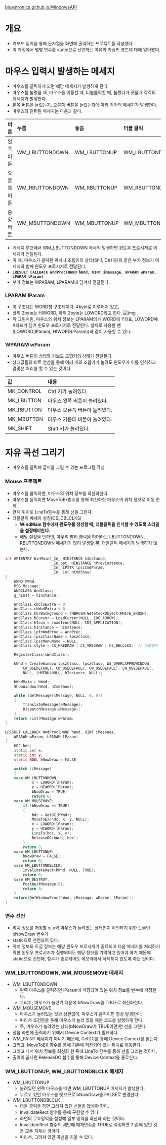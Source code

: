 [bluestronica.github.io/WindowsAPI](https://bluestronica.github.io/WindowsAPI)

# 개요
- 키보드 입력을 통해 문자열을 화면에 출력하는 프로젝트를 작성했다.
- 이 과정에서 몇몇 변수를 static으로 선언하는 이유와 가상키 코드에 대해 알아봤다.

# 마우스 입력시 발생하는 메세지
- 마우스를 클릭하게 되면 해당 메세지가 발생하게 된다. 
- 마우스를 눌렀을 때, 마우스를 이동할 때, 더블클릭할 때, 눌렀다가 뗏을때 각각의 메세지가 발생한다. 
- 왼쪽 버튼을 눌렀는지, 오른쪽 버튼을 눌렀는지에 따라 각각의 메세지가 발생한다. 
- 마우스와 관련된 메세지는 다음과 같다.

| 버튼 | 누름 | 놓음 | 더블 클릭 |
|:---|:---|:---|:---|
| 왼쪽 버튼 | WM_LBUTTONDOWN | WM_LBUTTONUP | WM_LBUTTONDBLCLK |
| 오른쪽 버튼 | WM_RBUTTONDOWN | WM_RBUTTONUP | WM_RBUTTONDBLCLK |
| 중앙 버튼 | WM_MBUTTONDOWN | WM_MBUTTONUP | WM_MBUTTONDBLCLK |

- 메세지 루프에서 WM_LBUTTONDOWN 메세직 발생하면 윈도우 프로시저로 메세지가 전달된다.
- 이 때, 마우스가 클릭된 위치나 조합키의 상태(Shif, Ctrl 등)와 같은 부가 정보가 메세지와 함께 윈도우 프로시저로 전달된다.
- **`LRESULT CALLBACK WndProc(HWND hWnd, UINT iMessage, WPARAM wParam, LPARAM lParam)`**
- 부가 정보는 WPARAM, LPARAM에 담겨서 전달된다.

### LPARAM lParam
- 이 구조체는 WORD형 구조체이다. 4byte로 이루어져 있고, 
- 상위 2byte는 HIWORD, 하위 2byte는 LOWORD라고 한다.
![img](Img/lparam.png)
- 위 그림처럼, 마우스의 위치 정보는 LPARAM의 HIWORD에 Y좌표, LOWORD에 X좌표가 담겨 윈도우 프로시저로 전달된다. 실제로 사용할 땐 (LOWORD(lParam), HIWORD(lParam))과 같이 사용할 수 있다.

### WPARAM wParam
- 마우스 버튼의 상태와 키보드 조합키의 상태가 전달된다.
- 상태값들의 비트 연산을 통해 여러 개의 조합키가 눌려도 윈도우가 이를 인식하고 알맞은 처리를 할 수 있는 것이다.

| 값 | 내용 |
|:---|:---|
| MK_CONTROL | Ctrl 키가 눌려있다. |
| MK_LBUTTON | 마우스 왼쪽 버튼이 눌려있다. |
| MK_RBUTTON | 마우스 오른쪽 버튼이 눌려있다. |
| MK_MBUTTON | 마우스 가운데 버튼이 눌려있다. |
| MK_SHIFT | Shift 키가 눌려있다. |


# 자유 곡선 그리기
- 마우스를 클릭해 글미을 그릴 수 있는 프로그램 작성

### Mouse 프로젝트
- 마우스를 클릭하면, 마우스의 위치 정보를 최신화한다.
- 마우스를 움직이면 MoveToEx함수를 통해 최신화한 마우스의 위치 정보로 이동 한 뒤,
- 현재 위치로 LineTo함수를 통해 선을 그린다.
- 더블클릭 메세지 설정(CS_DBLCLKS)
  - **WindMain 함수에서 윈도우를 생성할 때, 더블클릭을 인식할 수 있도록 스타일을 설정해야한다.**
  - 해당 설정을 안하면, 아무리 빨리 클릭을 하더라도 LBUTTONDOWN, RBUTTONDOWN 메세지가 많이 발생할 뿐, 더블클릭 메세지가 발생하지 않는다.
```c
int APIENTRY WinMain(_In_ HINSTANCE hInstance, 
                     _In_opt_ HINSTANCE hPrevInstance, 
                     _In_ LPSTR lpszCmdParam, 
                     _In_ int nCmdShow)
{
	HWND hWnd;
	MSG Message;
	WNDCLASS WndClass;
	g_hInst = hInstance;

	WndClass.cbClsExtra = 0;
	WndClass.cbWndExtra = 0;
	WndClass.hbrBackground = (HBRUSH)GetStockObject(WHITE_BRUSH);
	WndClass.hCursor = LoadCursor(NULL, IDC_ARROW);
	WndClass.hIcon = LoadIcon(NULL, IDI_APPLICATION);
	WndClass.hInstance = hInstance;
	WndClass.lpfnWndProc = WndProc;
	WndClass.lpszClassName = lpszClass;
	WndClass.lpszMenuName = NULL;
	WndClass.style = CS_HREDRAW | CS_VREDRAW | CS_DBLCLKS;  // 더블클릭 인식!

	RegisterClass(&WndClass);

	hWnd = CreateWindow(lpszClass, lpszClass, WS_OVERLAPPEDWINDOW,
		CW_USEDEFAULT, CW_USEDEFAULT, CW_USEDEFAULT, CW_USEDEFAULT,
		NULL, (HMENU)NULL, hInstance, NULL);

	hWndMain = hWnd;
	ShowWindow(hWnd, nCmdShow);

	while (GetMessage(&Message, NULL, 0, 0))
	{
		TranslateMessage(&Message);
		DispatchMessage(&Message);
	}
	return (int)Message.wParam;
}

LRESULT CALLBACK WndProc(HWND hWnd, UINT iMessage, 
  	WPARAM wParam, LPARAM lParam)
{
	HDC hdc;
	static int x;
	static int y;
	static BOOL bNowDraw = FALSE;

	switch (iMessage)
	{
	case WM_LBUTTONDOWN:
			x = LOWORD(lParam);
			y = HIWORD(lParam);
			bNowDraw = TRUE;
			return 0;
	case WM_MOUSEMOVE:
		if (bNowDraw == TRUE)
		{
			hdc = GetDC(hWnd);
			MoveToEx(hdc, x, y, NULL);
			x = LOWORD(lParam);
			y = HIWORD(lParam);
			LineTo(hdc, x, y);
			ReleaseDC(hWnd, hdc);
		}
		return 0;
	case WM_LBUTTONUP:
		bNowDraw = FALSE;
		return 0;
	case WM_LBUTTONDBLCLK:
		InvalidateRect(hWnd, NULL, TRUE);
		return 0;
	case WM_DESTROY:
		PostQuitMessage(0);
		return 0;
	}
	return(DefWindowProc(hWnd, iMessage, wParam, lParam));
}
```

### 변수 선언
- 위치 정보를 저장할 x, y와 마우스가 눌려있는 상태인지 확인하기 위한 토글인 bNowDraw 변수가 
- static으로 선언되어 있다.
- 위치 정보와 토글 정보는 해당 윈도우 프로시저가 종료되고 다음 메세지를 처리하기 위한 윈도우 프로시저가 실행되어도 해당 정보를 기억하고 있어야 하기 때문에 static으로 선언해, 함수가 종료되어도 메모리에서 삭제되지 않도록 하는 것이다.

### WM_LBUTTONDOWN, WM_MOUSEMOVE 메세지
- WM_LBUTTONDOWN
  - 왼쪽 마우스를 클릭하면 lParam에 저장되어 있는 위치 정보를 변수에 저장한다.
  - 그리고, 마우스가 눌렸기 때문에 bNowDraw를 TRUE로 최신화한다.
- WM_MOUSEMOVE
  - 마우스가 눌려있는 것과 상관없이, 마우스가 움직이면 항상 발생한다.
  - 따라서 조건문을 통해 마우스가 눌러 있을 때만 코드를 실행하게 한다.
  - 즉, 마우스가 눌려있는 상태(bNowDraw가 TRUE이면)면 선을 그린다.
- 선을 화면에 출력하기 위해서 Device Context가 필요하다.
- WM_PAINT 메세지가 아니기 때문에, GetDC를 통해 Device Context를 얻는다.
- 그리고, MoveToEX 함수를 통해 기존에 저장되어 있는 위치로 이동한다.
- 그리고 나서 위치 정보를 최신화 한 뒤에 LineTo 함수를 통해 선을 그리는 것이다.
- 출력이 끝나면 ReleaseDC 함수를 통해 Device Context를 종료한다.

### WM_LBUTTONUP, WM_LBUTTONDBLCLK 메세지
- WM_LBUTTONUP
  - 눌려있던 왼쪽 마우스를 떼면 WM_LBUTTONUP 메세지가 발생한다.
  - 누르고 있던 마우스를 뗏으므로 bNowDraw를 FALSE로 변경한다.
- WM_LBUTTONDBLCLK
  - 더블 클릭을 하면 그러져 있던 선들을 앲애야 한다.
  - InvalidateRect 함수를 통해 구현할 수 있다. 
  - 화면의 무효영역을 설정해 일부 영역을 최신화 하는 것이다.
  - InvalidateRect 함수의 세번째 매개변수를 TRUE로 설정하면 기존에 있던 것은 모두 지우는 것이다. 
  - 따라서, 그려져 있던 곡선을 지울 수 있다.
  


















